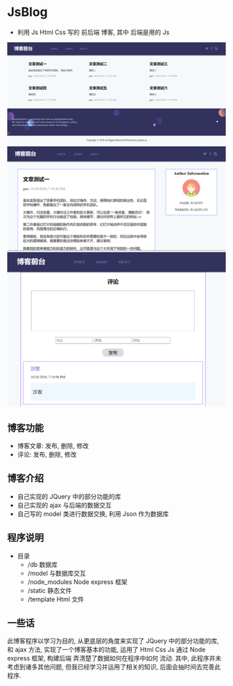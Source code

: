 # JsBlog
- 利用 Js Html Css 写的 前后端 博客, 其中 后端是用的 Js

![image](https://github.com/artisanbox/JsBlog/blob/main/demoImage/index.png)
![image](https://github.com/artisanbox/JsBlog/blob/main/demoImage/article.png)
![image](https://github.com/artisanbox/JsBlog/blob/main/demoImage/comment.png)
## 博客功能
- 博客文章: 发布, 删除, 修改
- 评论: 发布, 删除, 修改

## 博客介绍
- 自己实现的 JQuery 中的部分功能的库
- 自己实现的 ajax 与后端的数据交互
- 自己写的 model 类进行数据交换, 利用 Json 作为数据库

## 程序说明
- 目录
  - /db                数据库
  - /model             与数据库交互
  - /node_modules      Node express 框架
  - /static            静态文件
  - /template  Html    文件

## 一些话
此博客程序以学习为目的, 从更底层的角度来实现了 JQuery 中的部分功能的库, 和 ajax 方法, 实现了一个博客基本的功能, 运用了 Html Css Js
通过 Node express 框架, 构建后端 弄清楚了数据如何在程序中如何 流动.
其中, 此程序并未考虑到诸多其他问题, 但我已经学习并运用了相关的知识, 后面会抽时间去完善此程序.








